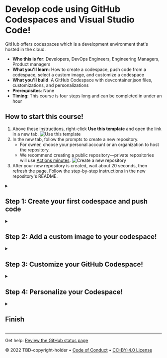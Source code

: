 # Develop code using GitHub Codespaces and Visual Studio Code!

<!--step0-->

GitHub offers codespaces which is a development environment that's hosted in the cloud.

- **Who this is for**: Developers, DevOps Engineers, Engineering Managers, Product managers
- **What you'll learn**: How to create a codespace, push code from a codespace, select a custom image, and customize a codespace
- **What you'll build**: A GitHub Codespace with devcontainer.json files, customizations, and personalizations
- **Prerequisites**: None
- **Timing**: This course is four steps long and can be completed in under an hour

<summary><h2> How to start this course!</h2></summary>
 
1. Above these instructions, right-click **Use this template** and open the link in a new tab.
   ![Use this template](https://user-images.githubusercontent.com/1221423/169618716-fb17528d-f332-4fc5-a11a-eaa23562665e.png)
2. In the new tab, follow the prompts to create a new repository.
   - For owner, choose your personal account or an organization to host the repository.
   - We recommend creating a public repository—private repositories will use [Actions minutes](https://docs.github.com/en/billing/managing-billing-for-github-actions/about-billing-for-github-actions).
   ![Create a new repository](https://user-images.githubusercontent.com/1221423/169618722-406dc508-add4-4074-83f0-c7a7ad87f6f3.png)
3. After your new repository is created, wait about 20 seconds, then refresh the page. Follow the step-by-step instructions in the new repository's README.

<!--endstep0-->


<details id=1>
<summary><h2>Step 1: Create your first codespace and push code</h2></summary>

_Welcome to "Develop code using GitHub Codespaces and Visual Studio Code"! :wave:_

**What's the big deal about using a GitHub Codespace for software development**: A codespace is a development environment that's hosted in the cloud. You can customize your project for GitHub Codespaces by committing configuration files to your repository (often known as Configuration-as-Code), which creates a repeatable codespace configuration for all users of your project. Each codespace you create is hosted by GitHub in a Docker container that runs on a virtual machine. You can choose the type of machine you want to use depending on the resources you need.

GitHub offers a range of features to help your development team customize a codespace to reach peak configuration and performance needs. Some features of GitHub Codespaces are:

- Create a codespace from your repository 
- Push code from the codespace to your repository
- Use VS Code to develop code
- Customize the codespace with custom images
- Manage the codespace
   
To begin developing using GitHub Codespaces, you can create a codespace from a **template** or from any **branch** or **commit** in a repository. When you create a codespace from a template, you can start from a blank template or choose a template suitable for the work you're doing.

### :keyboard: Activity: Start a GitHub Codespace

**We recommend opening another browser tab to work through the following activities so you can keep these instructions open for reference.**

1. Start from the landing page of your repository.
2. Click the green `Code` button located in the middle of the page.
3. Select the `Codespaces` tab on the box that pops up and click the `Create codespaces on main` button.
**Wait about 2 minutes for the codespace to spin itself up. Note, its a VM spinning up in the background**
4. Verify your codespace is running. The browser should contain a VS code web based editor and a terminal should be present such as the below:
![codespace1](https://user-images.githubusercontent.com/26442605/207355196-71aab43f-35a9-495b-bcfe-bf3773c2f1b3.png)

### :keyboard: Activity: Push code to your repository from the codespace

1. From inside the codespace in the VS Code explorer window select the `index.html` file.
2. Replace the **h1** header with the below:
```
<h1>Hello from the codespace!</h1>
```
3. Save the file. Note: The file should autosave.
4. Commit the file change by using the VS Code terminal by entering the following commit message:
```
git commit -a -m "Adding hello from the codespace!"
```
5. Push the changes back to your repository. From the VS Code terminal enter:
```
git push
```
6. Your code has been pushed to your repository!
7. Switch back to the homepage of your repository and view the `index.html` to verify the new code was pushed to your repository.
	
**Wait about 20 seconds then refresh this page for the next step**
</details>

<details id=2>
<summary><h2>Step 2: Add a custom image to your codespace!</h2></summary>

_Nice work! :tada: You created your first GitHub Codespace and pushed codes using VS Code!_

You can configure the dev container for a repository so that any codespace created for that repository will give you a tailored development environment, complete with all the tools and runtimes you need to work on a specific project.

**What are Development containers?**: Development containers, or dev containers, are Docker containers that are specifically configured to provide a fully featured development environment. Whenever you work in a codespace, you are using a dev container on a virtual machine.

A dev container file is a JSON file that lets you customize the default image that runs your codespace, VS code settings, run custom code, forward ports and much more!

Let's add a `devcontainer.json` file and add a custom image.
 
### :keyboard: Activity: Add a .devcontainer.json file to customize your GitHub Codespace

1. Navigating back to your **Code** tab of your repository, click the **Add file** dropdown button.
3. Click `Create new file`.
4. Type or paste the folling in the empty text field prompt to name your file.
```
.devcontainer/devcontainer.json
```
5. In the body of the new **.devcontainer/devcontainer.json** file, add the following content:
```
{
    // Name this configuration
    "name": "Codespace for Skills!",
    //Use base codespace image then pull Valet on postCreateCommand,  
    "image": "mcr.microsoft.com/vscode/devcontainers/universal:latest",
    
    "remoteUser": "codespace",
    "overrideCommand": false
}
```
6. Click Commit changes directly to the `main` branch.
7. Create a new codespace by navigating back to the **Code** tab of your repository.
8. Click the green `Code` button located in the middle of the page.
9. Click the `Codespaces` tab on the box that pops up.
10. Click the `+` sign to create a new codespace on the main branch. (notice your other codespace listed)
**Wait about 2 minutes for the codespace to spin itself up. Note, its a VM spinning up in the background**
11. Verify that your new codespace is is running as you did above.

Note the image being used is the default image provided for GitHub Codespaces. It includes runtimes and tools for Python, Node.js, Docker, and more. See the full list here: https://aka.ms/ghcs-default-image but any custom image can be used by your development team that has the required prerequisites installed on their image for more see: [codespace image](https://aka.ms/configure-codespace) for more details. 
	
**Wait about 20 seconds then refresh this page for the next step**

</details>
<details id=3>
	
<summary><h2>Step 3: Customize your GitHub Codespace!</h2></summary>

_Nice work! :tada: You created a codespace with a custom image!_

You can customize GitHub Codespaces by adding VS code extensions, adding features, setting host requirements, and much more when the codespace is created.
	
Let's customize some setting in the .devcontainer.json file!

 ### :keyboard: Activity: Add customizations to the devcontainer file

1. Navigate to the `.devcontainer/devcontainer.json` file.
2. Add the following customizations to the body of the file before the last `}`. 
```
    ,    
    // Add the IDs of extensions you want installed when the container is created.
    "customizations": {
        "vscode": {
            "extensions": [
                "GitHub.copilot"
            ]
        },
        "codespaces": {
            "openFiles": [
                "codespace.md"
            ]
        }
    }
```
3. Click Commit changes directly to the main branch.
4. Create a new Codespace by navigating to the landing page of your repository.
5. Click the `Code` button located in the middle of the page.
6. Click the `Codespaces` tab on the box that pops up.
7. Click the `Create codespaces on main` button OR click the `+` sign on the tab. This will create a new Codespace on the main branch.
**Wait about 2 minutes for the codespace to spin itself up. Note, its a VM spinning up in the background**
8. Verify your codespace is is running as you did above.
9. The `codespace.md` file should show up in the VS code editor.
10. The `copilot` extension should show up in the VS code extension list.
	
This will add a VS code extension as well as open a file on start up of the codespace.

Next lets add some code to run on creation of the Codespace!

 ### :keyboard: Activity: Execute code on creation of the Codespace

1. Edit the `.devcontainer/devcontainer.json` file.
2. Add the following postCreateCommand to the body of the file before the last `}`. 
```
    ,
    "postCreateCommand": "echo '# Writing code on Codespace Creation!'  >> codespace.md"
```
3. Click Commit changes directly to the main branch.
4. Create a new Codespace by navigating to the landing page of your repository.
5. Click the `Code` button located in the middle of the page.
6. Click the `Codespaces` tab on the box that pops up.
7. Click the `Create codespaces on main` button OR click the `+` sign on the tab. This will create a new Codespace on the main branch.
**Wait about 2 minutes for the codespace to spin itself up. Note, its a VM spinning up in the background**
8. Verify your codespace is is running as you did above.
9. Verify the `codespace.md` file now has the text `Writing code on Codespace Creation!`.
	
**Wait about 20 seconds then refresh this page for the next step.**
 
</details>

<details id=4>
<summary><h2>Step 4: Personalize your Codespace!</h2></summary>

_Nicely done customizing your Codespace!_ :partying_face:

When using any development environment customizing the settings and tools to your preferences and workflows is an important step. GitHub Codespaces allows for two main ways of personalizing your codespaces which are `Settings Sync` with VS Code and `dot files`.
	
`Dot files` will be the focus of this activity.
	
**What are `dot files`?**: Dotfiles are files and folders on Unix-like systems starting with . that control the configuration of applications and shells on your system. You can store and manage your dotfiles in a repository on GitHub.

Let's see how this works!

### :keyboard: Activity: Enable a `dot file` for your Codespace

1. Start from the landing page of your repository.
2. In the upper-right corner of any page, click your profile photo, then click Settings.
3. In the `Code, planning, and automation` section of the sidebar, click  Codespaces.
4. Under `Dotfiles`, select `Automatically install dotfiles` so that GitHub Codespaces automatically installs your dotfiles into every new codespace you create.
5. Choose YOUR current skills working repository as the repository install dotfiles from.

### :keyboard: Activity: Add a `dot file` to your reposiotry and run your Codespace
	
1. Start from the landing page of your repository.
2. Click the `Code` button located in the middle of the page.
3. Click the `Codespaces` tab on the box that pops up.
4. Click the `Create codespaces on main` button.
**Wait about 2 minutes for the codespace to spin itself up. Note, its a VM spinning up in the background**
5. Verify your codespace is is running. The browser should contain a VS code web based editor a a terminal should be present such as the below:
![codespace1](https://user-images.githubusercontent.com/26442605/207355196-71aab43f-35a9-495b-bcfe-bf3773c2f1b3.png)

1. From inside the Codespace in the VS Code explorer window create a new file `setup.sh`.
2. Add the following code inside of the file:
```
#!/bin/bash

sudo apt-get update
sudo apt-get install sl
```
	
3. Save the file. Note: The file should autosave.
4. Commit the file changes. From the VS Code terminal enter:
```
git add setup.sh --chmod=+x
git commit -m "Adding setup.sh from the codespace!"
```
5. Push the changes back to your repository. From the VS Code terminal enter:
```
git push
```
6. Switch back to the homepage of your repository and view the `setup.sh` to verify the new code was pushed to your repository.
7. Close the Codespace web browser tab.
8. Click the `Create codespaces on main` button OR click the `+` sign on the tab. This will create a new Codespace on the main branch.
**Wait about 2 minutes for the codespace to spin itself up. Note, its a VM spinning up in the background**
9. Verify your codespace is is running as you did above.
10. Verify the `setup.sh` file is present in your VS code editor.
11. From the VS Code terminal type or paste:
```
/usr/games/sl
```
11. Enjoy the show!

**Wait about 20 seconds then refresh this page for the next step.**
</details>

<details id=X>
<summary><h2>Finish</h2></summary>

_Congratulations friend, you've completed this course!_

<img src="https://octodex.github.com/images/welcometocat.png" alt=celebrate width=300 align=right>

Here's a recap of all the tasks you've accomplished in your repository:

* You've learned how to create a Codespace and push code to your repository from the Codespace.
* You've learned how to use custom images in your Codespace.
* You've learned how to customize your Codespace.
* You've learned how to persoalize your Codespace.

### Additional learning and resources

- [Developing in a codespace](https://docs.github.com/en/codespaces/developing-in-codespaces/developing-in-a-codespace). Learn how to delete, open an existing, connect to a private network, forward ports, and much more inside a Codespace
- [Set up your repository](https://docs.github.com/en/codespaces/setting-up-your-project-for-codespaces/introduction-to-dev-containers). Learn how to set minimum machine spces, add badges, set up a template repo, and much more inside a Codespace.
- [Personalize and Customize Codespaces](https://docs.github.com/en/codespaces/customizing-your-codespace/personalizing-github-codespaces-for-your-account). Learn how to use setting sync, dotfiles, set the default region, set the default editor, and much for your Codespace.
- [Prebuild your Codespace](https://docs.github.com/en/codespaces/prebuilding-your-codespaces/about-github-codespaces-prebuilds)
- [Manage your Codespace](https://docs.github.com/en/codespaces/managing-codespaces-for-your-organization/enabling-github-codespaces-for-your-organization)


### What's next?

- Learn more about securing your supply chain by reading: [GitHub Codespaces overview](https://docs.github.com/en/codespaces/overview).
- [We'd love to hear what you thought of this course](https://github.com/skills/.github/discussions).
- [Learn another GitHub skill](https://github.com/skills).
- [Read the Get started with GitHub docs](https://docs.github.com/en/get-started).
- To find projects to contribute to, check out [GitHub Explore](https://github.com/explore).

</details>

---

Get help: [Review the GitHub status page](https://www.githubstatus.com/)

&copy; 2022 TBD-copyright-holder &bull; [Code of Conduct](https://www.contributor-covenant.org/version/2/1/code_of_conduct/code_of_conduct.md) &bull; [CC-BY-4.0 License](https://creativecommons.org/licenses/by/4.0/legalcode)
